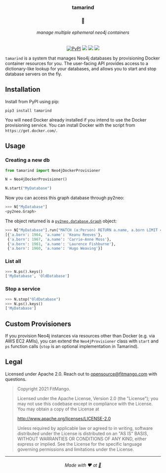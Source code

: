 <h3 align=center>tamarind</h3>
<h3 align=center>🥭</h3>
<h6 align=center>manage multiple ephemeral neo4j containers</h6>
<p align=center>
<a href="https://pypi.org/project/tamarind/"><img alt="PyPI" src="https://img.shields.io/pypi/v/tamarind.svg?logo=python&logoColor=orange&style=for-the-badge"></a>
<img src="https://img.shields.io/github/issues/FitMango/tamarind.svg?style=for-the-badge" />
<img src="https://img.shields.io/github/license/FitMango/tamarind.svg?style=for-the-badge" />
<a href="https://hub.docker.com/layers/neo4j/library/neo4j/4.2"><img src="https://img.shields.io/badge/Neo4j-4.2-9cf?style=for-the-badge" /></a>
</p>

`tamarind` is a system that manages Neo4j databases by provisioning Docker container resources for you. The user-facing API provides access to a dictionary-like lookup for your databases, and allows you to start and stop database servers on the fly.

## Installation

Install from PyPI using pip:

```shell
pip3 install tamarind
```

You will need Docker already installed if you intend to use the Docker provisioning service. You can install Docker with the script from `https://get.docker.com/`.

## Usage

### Creating a new db

```python
from tamarind import Neo4jDockerProvisioner

N = Neo4jDockerProvisioner()

N.start("MyDatabase")
```

Now you can access this graph database through py2neo:

```python
>>> N["MyDatabase"]
<py2neo.Graph>
```

The object returned is a [`py2neo.database.Graph`](https://py2neo.org/v4/database.html#py2neo.database.Graph) object:

```python
>>> N["MyDatabase"].run("MATCH (a:Person) RETURN a.name, a.born LIMIT 4").data()
[{'a.born': 1964, 'a.name': 'Keanu Reeves'},
 {'a.born': 1967, 'a.name': 'Carrie-Anne Moss'},
 {'a.born': 1961, 'a.name': 'Laurence Fishburne'},
 {'a.born': 1960, 'a.name': 'Hugo Weaving'}]


```

### List all

```python
>>> N.ps().keys()
['MyDatabase', 'OldDatabase']
```

### Stop a service

```python
>>> N.stop("OldDatabase")
>>> N.ps().keys()
['MyDatabase']
```

## Custom Provisioners

If you provision Neo4j instances via resources other than Docker (e.g. via AWS EC2 AMIs), you can extend the `Neo4jProvisioner` class with `start` and `ps` function calls (`stop` is an optional implementation in Tamarind).

## Legal

Licensed under Apache 2.0. Reach out to opensource@fitmango.com with questions.

> Copyright 2021 FitMango.
>
> Licensed under the Apache License, Version 2.0 (the "License");
> you may not use this codebase except in compliance with the License.
> You may obtain a copy of the License at
>
> http://www.apache.org/licenses/LICENSE-2.0
>
> Unless required by applicable law or agreed to in writing, software
> distributed under the License is distributed on an "AS IS" BASIS,
> WITHOUT WARRANTIES OR CONDITIONS OF ANY KIND, either express or implied.
> See the License for the specific language governing permissions and
> limitations under the License.

---

<h6 align=center>Made with ❤️ at <a href="https://github.com/fitmango">🥭</a></h6>
